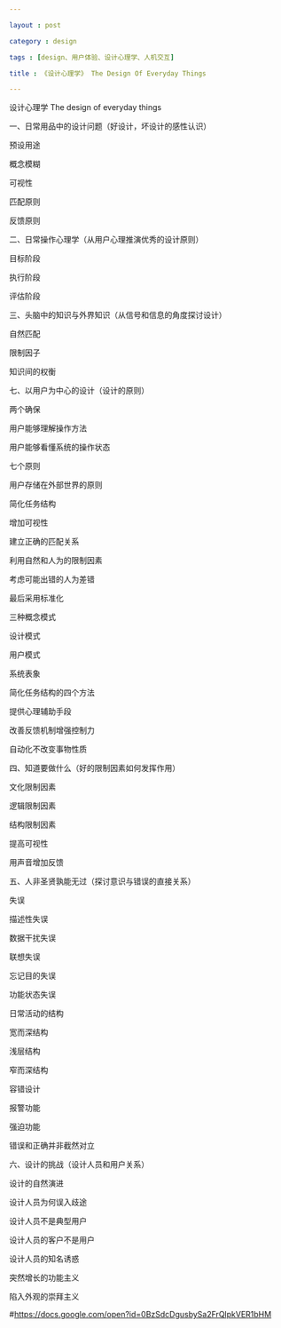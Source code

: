 ```yaml
---

layout : post

category : design

tags : [design、用户体验、设计心理学、人机交互]

title : 《设计心理学》 The Design Of Everyday Things

---
```


<?xml version="1.0"?>
<map version="0.9.0">
  <node id="z6S0mCzo">
    <richcontent TYPE="NODE">
      <html>
        <head/>
        <body>
          <p>&#x8BBE;&#x8BA1;&#x5FC3;&#x7406;&#x5B66; The design of everyday things</p>
        </body>
      </html>
    </richcontent>
    <node id="CXMajCbZ" POSITION="right">
      <richcontent TYPE="NODE">
        <html>
          <head/>
          <body>
            <p>&#x4E00;&#x3001;&#x65E5;&#x5E38;&#x7528;&#x54C1;&#x4E2D;&#x7684;&#x8BBE;&#x8BA1;&#x95EE;&#x9898;&#xFF08;&#x597D;&#x8BBE;&#x8BA1;&#xFF0C;&#x574F;&#x8BBE;&#x8BA1;&#x7684;&#x611F;&#x6027;&#x8BA4;&#x8BC6;&#xFF09;</p>
          </body>
        </html>
      </richcontent>
      <node id="YyoM3TBs" POSITION="right">
        <richcontent TYPE="NODE">
          <html>
            <head/>
            <body>
              <p>&#x9884;&#x8BBE;&#x7528;&#x9014;</p>
            </body>
          </html>
        </richcontent>
      </node>
      <node id="pDDRRitd" POSITION="right">
        <richcontent TYPE="NODE">
          <html>
            <head/>
            <body>
              <p>&#x6982;&#x5FF5;&#x6A21;&#x7CCA;</p>
            </body>
          </html>
        </richcontent>
      </node>
      <node id="YVOUEC1L" POSITION="right">
        <richcontent TYPE="NODE">
          <html>
            <head/>
            <body>
              <p>&#x53EF;&#x89C6;&#x6027;</p>
            </body>
          </html>
        </richcontent>
      </node>
      <node id="kwhFTc7N" POSITION="right">
        <richcontent TYPE="NODE">
          <html>
            <head/>
            <body>
              <p>&#x5339;&#x914D;&#x539F;&#x5219;</p>
            </body>
          </html>
        </richcontent>
      </node>
      <node id="jzpPe1rI" POSITION="right">
        <richcontent TYPE="NODE">
          <html>
            <head/>
            <body>
              <p>&#x53CD;&#x9988;&#x539F;&#x5219;</p>
            </body>
          </html>
        </richcontent>
      </node>
    </node>
    <node id="ecnNdO28" POSITION="right">
      <richcontent TYPE="NODE">
        <html>
          <head/>
          <body>
            <p>&#x4E8C;&#x3001;&#x65E5;&#x5E38;&#x64CD;&#x4F5C;&#x5FC3;&#x7406;&#x5B66;&#xFF08;&#x4ECE;&#x7528;&#x6237;&#x5FC3;&#x7406;&#x63A8;&#x6F14;&#x4F18;&#x79C0;&#x7684;&#x8BBE;&#x8BA1;&#x539F;&#x5219;&#xFF09;</p>
          </body>
        </html>
      </richcontent>
      <node id="fP3RYOLH" POSITION="right">
        <richcontent TYPE="NODE">
          <html>
            <head/>
            <body>
              <p>&#x76EE;&#x6807;&#x9636;&#x6BB5;</p>
            </body>
          </html>
        </richcontent>
      </node>
      <node id="uQ5QlFj0" POSITION="right">
        <richcontent TYPE="NODE">
          <html>
            <head/>
            <body>
              <p>&#x6267;&#x884C;&#x9636;&#x6BB5;</p>
            </body>
          </html>
        </richcontent>
      </node>
      <node id="f5YKIXzZ" POSITION="right">
        <richcontent TYPE="NODE">
          <html>
            <head/>
            <body>
              <p>&#x8BC4;&#x4F30;&#x9636;&#x6BB5;</p>
            </body>
          </html>
        </richcontent>
      </node>
    </node>
    <node id="oVN2ihiS" POSITION="left">
      <richcontent TYPE="NODE">
        <html>
          <head/>
          <body>
            <p>&#x4E09;&#x3001;&#x5934;&#x8111;&#x4E2D;&#x7684;&#x77E5;&#x8BC6;&#x4E0E;&#x5916;&#x754C;&#x77E5;&#x8BC6;&#xFF08;&#x4ECE;&#x4FE1;&#x53F7;&#x548C;&#x4FE1;&#x606F;&#x7684;&#x89D2;&#x5EA6;&#x63A2;&#x8BA8;&#x8BBE;&#x8BA1;&#xFF09;</p>
          </body>
        </html>
      </richcontent>
      <node id="NCMHLuOm" POSITION="left">
        <richcontent TYPE="NODE">
          <html>
            <head/>
            <body>
              <p>&#x81EA;&#x7136;&#x5339;&#x914D;</p>
            </body>
          </html>
        </richcontent>
      </node>
      <node id="omR5V25W" POSITION="left">
        <richcontent TYPE="NODE">
          <html>
            <head/>
            <body>
              <p>&#x9650;&#x5236;&#x56E0;&#x5B50;</p>
            </body>
          </html>
        </richcontent>
      </node>
      <node id="Zd3jQnRz" POSITION="left">
        <richcontent TYPE="NODE">
          <html>
            <head/>
            <body>
              <p>&#x77E5;&#x8BC6;&#x95F4;&#x7684;&#x6743;&#x8861;</p>
            </body>
          </html>
        </richcontent>
      </node>
    </node>
    <node id="UM1okmyw" POSITION="right">
      <richcontent TYPE="NODE">
        <html>
          <head/>
          <body>
            <p>&#x4E03;&#x3001;&#x4EE5;&#x7528;&#x6237;&#x4E3A;&#x4E2D;&#x5FC3;&#x7684;&#x8BBE;&#x8BA1;&#xFF08;&#x8BBE;&#x8BA1;&#x7684;&#x539F;&#x5219;&#xFF09;</p>
          </body>
        </html>
      </richcontent>
      <node id="jlBW7ZEM" POSITION="right">
        <richcontent TYPE="NODE">
          <html>
            <head/>
            <body>
              <p>&#x4E24;&#x4E2A;&#x786E;&#x4FDD;</p>
            </body>
          </html>
        </richcontent>
        <node id="IFGHNmqa" POSITION="right">
          <richcontent TYPE="NODE">
            <html>
              <head/>
              <body>
                <p>&#x7528;&#x6237;&#x80FD;&#x591F;&#x7406;&#x89E3;&#x64CD;&#x4F5C;&#x65B9;&#x6CD5;</p>
              </body>
            </html>
          </richcontent>
        </node>
        <node id="m608mu7F" POSITION="right">
          <richcontent TYPE="NODE">
            <html>
              <head/>
              <body>
                <p>&#x7528;&#x6237;&#x80FD;&#x591F;&#x770B;&#x61C2;&#x7CFB;&#x7EDF;&#x7684;&#x64CD;&#x4F5C;&#x72B6;&#x6001;</p>
              </body>
            </html>
          </richcontent>
        </node>
      </node>
      <node id="miNh43hd" POSITION="right">
        <richcontent TYPE="NODE">
          <html>
            <head/>
            <body>
              <p>&#x4E03;&#x4E2A;&#x539F;&#x5219;</p>
            </body>
          </html>
        </richcontent>
        <node id="SCYi7Fzm" POSITION="right">
          <richcontent TYPE="NODE">
            <html>
              <head/>
              <body>
                <p>&#x7528;&#x6237;&#x5B58;&#x50A8;&#x5728;&#x5916;&#x90E8;&#x4E16;&#x754C;&#x7684;&#x539F;&#x5219;</p>
              </body>
            </html>
          </richcontent>
        </node>
        <node id="QyPrUdr3" POSITION="right">
          <richcontent TYPE="NODE">
            <html>
              <head/>
              <body>
                <p>&#x7B80;&#x5316;&#x4EFB;&#x52A1;&#x7ED3;&#x6784;</p>
              </body>
            </html>
          </richcontent>
        </node>
        <node id="xdYs6Rqg" POSITION="right">
          <richcontent TYPE="NODE">
            <html>
              <head/>
              <body>
                <p>&#x589E;&#x52A0;&#x53EF;&#x89C6;&#x6027;</p>
              </body>
            </html>
          </richcontent>
        </node>
        <node id="MMex0jJR" POSITION="right">
          <richcontent TYPE="NODE">
            <html>
              <head/>
              <body>
                <p>&#x5EFA;&#x7ACB;&#x6B63;&#x786E;&#x7684;&#x5339;&#x914D;&#x5173;&#x7CFB;</p>
              </body>
            </html>
          </richcontent>
        </node>
        <node id="nYEsAqUC" POSITION="right">
          <richcontent TYPE="NODE">
            <html>
              <head/>
              <body>
                <p>&#x5229;&#x7528;&#x81EA;&#x7136;&#x548C;&#x4EBA;&#x4E3A;&#x7684;&#x9650;&#x5236;&#x56E0;&#x7D20;</p>
              </body>
            </html>
          </richcontent>
        </node>
        <node id="tfRslyeR" POSITION="right">
          <richcontent TYPE="NODE">
            <html>
              <head/>
              <body>
                <p>&#x8003;&#x8651;&#x53EF;&#x80FD;&#x51FA;&#x9519;&#x7684;&#x4EBA;&#x4E3A;&#x5DEE;&#x9519;</p>
              </body>
            </html>
          </richcontent>
        </node>
        <node id="nruZR3fZ" POSITION="right">
          <richcontent TYPE="NODE">
            <html>
              <head/>
              <body>
                <p>&#x6700;&#x540E;&#x91C7;&#x7528;&#x6807;&#x51C6;&#x5316;</p>
              </body>
            </html>
          </richcontent>
        </node>
      </node>
      <node id="hH6rHPQh" POSITION="right">
        <richcontent TYPE="NODE">
          <html>
            <head/>
            <body>
              <p>&#x4E09;&#x79CD;&#x6982;&#x5FF5;&#x6A21;&#x5F0F;</p>
            </body>
          </html>
        </richcontent>
        <node id="qbmfZMzo" POSITION="right">
          <richcontent TYPE="NODE">
            <html>
              <head/>
              <body>
                <p>&#x8BBE;&#x8BA1;&#x6A21;&#x5F0F;</p>
              </body>
            </html>
          </richcontent>
        </node>
        <node id="NNRrPFVK" POSITION="right">
          <richcontent TYPE="NODE">
            <html>
              <head/>
              <body>
                <p>&#x7528;&#x6237;&#x6A21;&#x5F0F;</p>
              </body>
            </html>
          </richcontent>
        </node>
        <node id="YMeeqOlq" POSITION="right">
          <richcontent TYPE="NODE">
            <html>
              <head/>
              <body>
                <p>&#x7CFB;&#x7EDF;&#x8868;&#x8C61;</p>
              </body>
            </html>
          </richcontent>
        </node>
      </node>
      <node id="QgcTzjym" POSITION="right">
        <richcontent TYPE="NODE">
          <html>
            <head/>
            <body>
              <p>&#x7B80;&#x5316;&#x4EFB;&#x52A1;&#x7ED3;&#x6784;&#x7684;&#x56DB;&#x4E2A;&#x65B9;&#x6CD5;</p>
            </body>
          </html>
        </richcontent>
        <node id="ATMQQ1K5" POSITION="right">
          <richcontent TYPE="NODE">
            <html>
              <head/>
              <body>
                <p>&#x63D0;&#x4F9B;&#x5FC3;&#x7406;&#x8F85;&#x52A9;&#x624B;&#x6BB5;</p>
              </body>
            </html>
          </richcontent>
        </node>
        <node id="CZXXEw1f" POSITION="right">
          <richcontent TYPE="NODE">
            <html>
              <head/>
              <body>
                <p>&#x6539;&#x5584;&#x53CD;&#x9988;&#x673A;&#x5236;&#x589E;&#x5F3A;&#x63A7;&#x5236;&#x529B;</p>
              </body>
            </html>
          </richcontent>
        </node>
        <node id="NadJ1mqv" POSITION="right">
          <richcontent TYPE="NODE">
            <html>
              <head/>
              <body>
                <p>&#x81EA;&#x52A8;&#x5316;&#x4E0D;&#x6539;&#x53D8;&#x4E8B;&#x7269;&#x6027;&#x8D28;</p>
              </body>
            </html>
          </richcontent>
        </node>
      </node>
    </node>
    <node id="EfX4HO2H" POSITION="left">
      <richcontent TYPE="NODE">
        <html>
          <head/>
          <body>
            <p>&#x56DB;&#x3001;&#x77E5;&#x9053;&#x8981;&#x505A;&#x4EC0;&#x4E48;&#xFF08;&#x597D;&#x7684;&#x9650;&#x5236;&#x56E0;&#x7D20;&#x5982;&#x4F55;&#x53D1;&#x6325;&#x4F5C;&#x7528;&#xFF09;</p>
          </body>
        </html>
      </richcontent>
      <node id="dHQuZK0n" POSITION="left">
        <richcontent TYPE="NODE">
          <html>
            <head/>
            <body>
              <p>&#x6587;&#x5316;&#x9650;&#x5236;&#x56E0;&#x7D20;</p>
            </body>
          </html>
        </richcontent>
      </node>
      <node id="tgb8zdVW" POSITION="left">
        <richcontent TYPE="NODE">
          <html>
            <head/>
            <body>
              <p>&#x903B;&#x8F91;&#x9650;&#x5236;&#x56E0;&#x7D20;</p>
            </body>
          </html>
        </richcontent>
      </node>
      <node id="Ym5ZU1oj" POSITION="left">
        <richcontent TYPE="NODE">
          <html>
            <head/>
            <body>
              <p>&#x7ED3;&#x6784;&#x9650;&#x5236;&#x56E0;&#x7D20;</p>
            </body>
          </html>
        </richcontent>
      </node>
      <node id="tes05qDm" POSITION="left">
        <richcontent TYPE="NODE">
          <html>
            <head/>
            <body>
              <p>&#x63D0;&#x9AD8;&#x53EF;&#x89C6;&#x6027;</p>
            </body>
          </html>
        </richcontent>
      </node>
      <node id="pf67vssX" POSITION="left">
        <richcontent TYPE="NODE">
          <html>
            <head/>
            <body>
              <p>&#x7528;&#x58F0;&#x97F3;&#x589E;&#x52A0;&#x53CD;&#x9988;</p>
            </body>
          </html>
        </richcontent>
      </node>
    </node>
    <node id="QQmvbKNo" POSITION="right">
      <richcontent TYPE="NODE">
        <html>
          <head/>
          <body>
            <p>&#x4E94;&#x3001;&#x4EBA;&#x975E;&#x5723;&#x8D24;&#x5B70;&#x80FD;&#x65E0;&#x8FC7;&#xFF08;&#x63A2;&#x8BA8;&#x610F;&#x8BC6;&#x4E0E;&#x9519;&#x8BEF;&#x7684;&#x76F4;&#x63A5;&#x5173;&#x7CFB;&#xFF09;</p>
          </body>
        </html>
      </richcontent>
      <node id="HpMib2FZ" POSITION="right">
        <richcontent TYPE="NODE">
          <html>
            <head/>
            <body>
              <p>&#x5931;&#x8BEF;</p>
            </body>
          </html>
        </richcontent>
        <node id="xbfSUEQ3" POSITION="right">
          <richcontent TYPE="NODE">
            <html>
              <head/>
              <body>
                <p>&#x63CF;&#x8FF0;&#x6027;&#x5931;&#x8BEF;</p>
              </body>
            </html>
          </richcontent>
        </node>
        <node id="dvRw02hE" POSITION="right">
          <richcontent TYPE="NODE">
            <html>
              <head/>
              <body>
                <p>&#x6570;&#x636E;&#x5E72;&#x6270;&#x5931;&#x8BEF;</p>
              </body>
            </html>
          </richcontent>
        </node>
        <node id="F5l1MOkg" POSITION="right">
          <richcontent TYPE="NODE">
            <html>
              <head/>
              <body>
                <p>&#x8054;&#x60F3;&#x5931;&#x8BEF;</p>
              </body>
            </html>
          </richcontent>
        </node>
        <node id="ZPy3uFbD" POSITION="right">
          <richcontent TYPE="NODE">
            <html>
              <head/>
              <body>
                <p>&#x5FD8;&#x8BB0;&#x76EE;&#x7684;&#x5931;&#x8BEF;</p>
              </body>
            </html>
          </richcontent>
        </node>
        <node id="H5EvAqzN" POSITION="right">
          <richcontent TYPE="NODE">
            <html>
              <head/>
              <body>
                <p>&#x529F;&#x80FD;&#x72B6;&#x6001;&#x5931;&#x8BEF;</p>
              </body>
            </html>
          </richcontent>
        </node>
      </node>
      <node id="zRrK58zT" POSITION="right">
        <richcontent TYPE="NODE">
          <html>
            <head/>
            <body>
              <p>&#x65E5;&#x5E38;&#x6D3B;&#x52A8;&#x7684;&#x7ED3;&#x6784;</p>
            </body>
          </html>
        </richcontent>
        <node id="A8si2ENl" POSITION="right">
          <richcontent TYPE="NODE">
            <html>
              <head/>
              <body>
                <p>&#x5BBD;&#x800C;&#x6DF1;&#x7ED3;&#x6784;</p>
              </body>
            </html>
          </richcontent>
        </node>
        <node id="R3taAiyY" POSITION="right">
          <richcontent TYPE="NODE">
            <html>
              <head/>
              <body>
                <p>&#x6D45;&#x5C42;&#x7ED3;&#x6784;</p>
              </body>
            </html>
          </richcontent>
        </node>
        <node id="FVuSGht0" POSITION="right">
          <richcontent TYPE="NODE">
            <html>
              <head/>
              <body>
                <p>&#x7A84;&#x800C;&#x6DF1;&#x7ED3;&#x6784;</p>
              </body>
            </html>
          </richcontent>
        </node>
      </node>
      <node id="xCvCzBeM" POSITION="right">
        <richcontent TYPE="NODE">
          <html>
            <head/>
            <body>
              <p>&#x5BB9;&#x9519;&#x8BBE;&#x8BA1;</p>
            </body>
          </html>
        </richcontent>
        <node id="FqFwxBuK" POSITION="right">
          <richcontent TYPE="NODE">
            <html>
              <head/>
              <body>
                <p>&#x62A5;&#x8B66;&#x529F;&#x80FD;</p>
              </body>
            </html>
          </richcontent>
        </node>
        <node id="K7Oq3yMu" POSITION="right">
          <richcontent TYPE="NODE">
            <html>
              <head/>
              <body>
                <p>&#x5F3A;&#x8FEB;&#x529F;&#x80FD;</p>
              </body>
            </html>
          </richcontent>
        </node>
      </node>
      <node id="Prz8rawe" POSITION="right">
        <richcontent TYPE="NODE">
          <html>
            <head/>
            <body>
              <p>&#x9519;&#x8BEF;&#x548C;&#x6B63;&#x786E;&#x5E76;&#x975E;&#x622A;&#x7136;&#x5BF9;&#x7ACB;</p>
            </body>
          </html>
        </richcontent>
      </node>
    </node>
    <node id="z17CTtzR" POSITION="left">
      <richcontent TYPE="NODE">
        <html>
          <head/>
          <body>
            <p>&#x516D;&#x3001;&#x8BBE;&#x8BA1;&#x7684;&#x6311;&#x6218;&#xFF08;&#x8BBE;&#x8BA1;&#x4EBA;&#x5458;&#x548C;&#x7528;&#x6237;&#x5173;&#x7CFB;&#xFF09;</p>
          </body>
        </html>
      </richcontent>
      <node id="PIbm7hl1" POSITION="left">
        <richcontent TYPE="NODE">
          <html>
            <head/>
            <body>
              <p>&#x8BBE;&#x8BA1;&#x7684;&#x81EA;&#x7136;&#x6F14;&#x8FDB;</p>
            </body>
          </html>
        </richcontent>
      </node>
      <node id="B6N6izTR" POSITION="left">
        <richcontent TYPE="NODE">
          <html>
            <head/>
            <body>
              <p>&#x8BBE;&#x8BA1;&#x4EBA;&#x5458;&#x4E3A;&#x4F55;&#x8BEF;&#x5165;&#x6B67;&#x9014;</p>
            </body>
          </html>
        </richcontent>
        <node id="pDtKkn07" POSITION="left">
          <richcontent TYPE="NODE">
            <html>
              <head/>
              <body>
                <p>&#x8BBE;&#x8BA1;&#x4EBA;&#x5458;&#x4E0D;&#x662F;&#x5178;&#x578B;&#x7528;&#x6237;</p>
              </body>
            </html>
          </richcontent>
        </node>
        <node id="Fsvxp8nU" POSITION="left">
          <richcontent TYPE="NODE">
            <html>
              <head/>
              <body>
                <p>&#x8BBE;&#x8BA1;&#x4EBA;&#x5458;&#x7684;&#x5BA2;&#x6237;&#x4E0D;&#x662F;&#x7528;&#x6237;</p>
              </body>
            </html>
          </richcontent>
        </node>
      </node>
      <node id="aG1RPptq" POSITION="left">
        <richcontent TYPE="NODE">
          <html>
            <head/>
            <body>
              <p>&#x8BBE;&#x8BA1;&#x4EBA;&#x5458;&#x7684;&#x77E5;&#x540D;&#x8BF1;&#x60D1;</p>
            </body>
          </html>
        </richcontent>
        <node id="neXU5ogX" POSITION="left">
          <richcontent TYPE="NODE">
            <html>
              <head/>
              <body>
                <p>&#x7A81;&#x7136;&#x589E;&#x957F;&#x7684;&#x529F;&#x80FD;&#x4E3B;&#x4E49;</p>
              </body>
            </html>
          </richcontent>
        </node>
        <node id="P3RLmLeU" POSITION="left">
          <richcontent TYPE="NODE">
            <html>
              <head/>
              <body>
                <p>&#x9677;&#x5165;&#x5916;&#x89C2;&#x7684;&#x5D07;&#x62DC;&#x4E3B;&#x4E49;</p>
              </body>
            </html>
          </richcontent>
        </node>
      </node>
    </node>
  </node>
</map>

#<a href="https://docs.google.com/open?id=0BzSdcDgusbySa2FrQlpkVER1bHM">https://docs.google.com/open?id=0BzSdcDgusbySa2FrQlpkVER1bHM</a>


